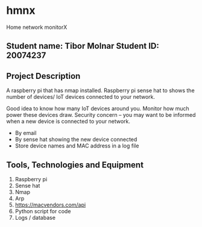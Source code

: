# hmnx
Home network monitorX

## Student name: Tibor Molnar Student ID: 20074237

## Project Description

A raspberry pi that has nmap installed.
Raspberry pi sense hat to shows the number of devices/ IoT devices connected to your network.

Good idea to know how many IoT devices around you.
Monitor how much power these devices draw.
Security concern – you may want to be informed when a new device is connected to your network. 
-	By email
-	By sense hat showing the new device connected
-	Store device names and MAC address in a log file

## Tools, Technologies and Equipment
1. Raspberry pi
1. Sense hat
1. Nmap
1. Arp
1. https://macvendors.com/api
1. Python script for code
1. Logs / database


